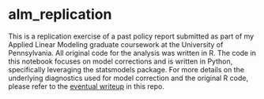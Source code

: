# alm_replication

This is a replication exercise of a past policy report submitted as part of my Applied Linear Modeling graduate coursework at the University of Pennsylvania. All original code for the analysis was written in R. The code in this notebook focuses on model corrections and is written in Python, specifically leveraging the statsmodels package. For more details on the underlying diagnostics used for model correction and the original R code, please refer to the [eventual writeup](https://github.com/anuraghuram/alm_replication/blob/master/Applied%20linear%20modeling%20exercise%20.pdf) in this repo.
